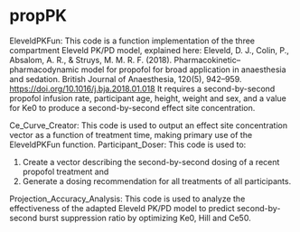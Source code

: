 # propPK

EleveldPKFun: This code is a function implementation of the three compartment Eleveld PK/PD model, explained here: 
Eleveld, D. J., Colin, P., Absalom, A. R., & Struys, M. M. R. F. (2018). Pharmacokinetic–pharmacodynamic model for propofol for broad application in anaesthesia and sedation. British Journal of Anaesthesia, 120(5), 942–959. https://doi.org/10.1016/j.bja.2018.01.018
It requires a second-by-second propofol infusion rate, participant age, height, weight and sex, and a value for Ke0 to produce a second-by-second effect site concentration. 

Ce_Curve_Creator: This code is used to output an effect site concentration vector as a function of treatment time, making primary use of the EleveldPKFun function. 
Participant_Doser: This code is used to:
1.	Create a vector describing the second-by-second dosing of a recent propofol treatment
 and
2. Generate a dosing recommendation for all treatments of all participants.
   
Projection_Accuracy_Analysis: This code is used to analyze the effectiveness of the adapted Eleveld PK/PD model to predict second-by-second burst suppression ratio by optimizing Ke0, Hill and Ce50. 
